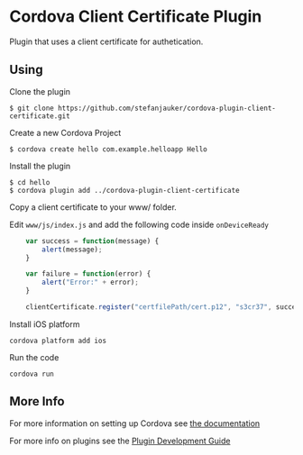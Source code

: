 # Cordova Client Certificate Plugin

Plugin that uses a client certificate for authetication.

## Using
Clone the plugin

    $ git clone https://github.com/stefanjauker/cordova-plugin-client-certificate.git

Create a new Cordova Project

    $ cordova create hello com.example.helloapp Hello
    
Install the plugin

    $ cd hello
    $ cordova plugin add ../cordova-plugin-client-certificate
    

Copy a client certificate to your www/ folder.

Edit `www/js/index.js` and add the following code inside `onDeviceReady`

```js
    var success = function(message) {
        alert(message);
    }

    var failure = function(error) {
        alert("Error:" + error);
    }

    clientCertificate.register("certfilePath/cert.p12", "s3cr37", success, failure);
```

Install iOS platform

    cordova platform add ios
    
Run the code

    cordova run 

## More Info

For more information on setting up Cordova see [the documentation](http://cordova.apache.org/docs/en/4.0.0/guide_cli_index.md.html#The%20Command-Line%20Interface)

For more info on plugins see the [Plugin Development Guide](http://cordova.apache.org/docs/en/4.0.0/guide_hybrid_plugins_index.md.html#Plugin%20Development%20Guide)